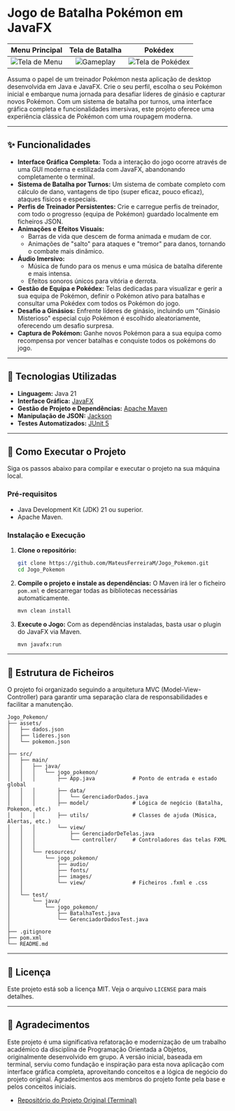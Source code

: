 # Jogo de Batalha Pokémon em JavaFX

| Menu Principal | Tela de Batalha | Pokédex |
|:---:|:---:|:---:|
| ![Tela de Menu](/jogo_pokemon/images/menu1.png) | ![Gameplay](/jogo_pokemon/images/gameplay.png) | ![Tela de Pokédex](/jogo_pokemon/images/pokedex.png) |

Assuma o papel de um treinador Pokémon nesta aplicação de desktop desenvolvida em Java e JavaFX. 
Crie o seu perfil, escolha o seu Pokémon inicial e embarque numa jornada para desafiar líderes de ginásio e capturar novos Pokémon. 
Com um sistema de batalha por turnos, uma interface gráfica completa e funcionalidades imersivas, este projeto oferece uma experiência clássica de Pokémon com uma roupagem moderna.

---

## ✨ Funcionalidades

* **Interface Gráfica Completa:** Toda a interação do jogo ocorre através de uma GUI moderna e estilizada com JavaFX, abandonando completamente o terminal.
* **Sistema de Batalha por Turnos:** Um sistema de combate completo com cálculo de dano, vantagens de tipo (super eficaz, pouco eficaz), ataques físicos e especiais.
* **Perfis de Treinador Persistentes:** Crie e carregue perfis de treinador, com todo o progresso (equipa de Pokémon) guardado localmente em ficheiros JSON.
* **Animações e Efeitos Visuais:**
    * Barras de vida que descem de forma animada e mudam de cor.
    * Animações de "salto" para ataques e "tremor" para danos, tornando o combate mais dinâmico.
* **Áudio Imersivo:**
    * Música de fundo para os menus e uma música de batalha diferente e mais intensa.
    * Efeitos sonoros únicos para vitória e derrota.
* **Gestão de Equipa e Pokédex:** Telas dedicadas para visualizar e gerir a sua equipa de Pokémon, definir o Pokémon ativo para batalhas e consultar uma Pokédex com todos os Pokémon do jogo.
* **Desafio a Ginásios:** Enfrente líderes de ginásio, incluindo um "Ginásio Misterioso" especial cujo Pokémon é escolhido aleatoriamente, oferecendo um desafio surpresa.
* **Captura de Pokémon:** Ganhe novos Pokémon para a sua equipa como recompensa por vencer batalhas e conquiste todos os pokémons do jogo.

---

## 🔧 Tecnologias Utilizadas

* **Linguagem:** Java 21
* **Interface Gráfica:** [JavaFX](https://openjfx.io/)
* **Gestão de Projeto e Dependências:** [Apache Maven](https://maven.apache.org/)
* **Manipulação de JSON:** [Jackson](https://github.com/FasterXML/jackson)
* **Testes Automatizados:** [JUnit 5](https://junit.org/junit5/)

---

## 🚀 Como Executar o Projeto

Siga os passos abaixo para compilar e executar o projeto na sua máquina local.

### Pré-requisitos

* Java Development Kit (JDK) 21 ou superior.
* Apache Maven.

### Instalação e Execução

1.  **Clone o repositório:**
    ```sh
    git clone https://github.com/MateusFerreiraM/Jogo_Pokemon.git
    cd Jogo_Pokemon
    ```

2.  **Compile o projeto e instale as dependências:**
    O Maven irá ler o ficheiro `pom.xml` e descarregar todas as bibliotecas necessárias automaticamente.
    ```sh
    mvn clean install
    ```

3.  **Execute o Jogo:**
    Com as dependências instaladas, basta usar o plugin do JavaFX via Maven.
    ```sh
    mvn javafx:run
    ```

---

## 📂 Estrutura de Ficheiros

O projeto foi organizado seguindo a arquitetura MVC (Model-View-Controller) para garantir uma separação clara de responsabilidades e facilitar a manutenção.

```
Jogo_Pokemon/
├── assets/
│   ├── dados.json
│   ├── lideres.json
│   └── pokemon.json
│
├── src/
│   ├── main/
│   │   ├── java/
│   │   │   └── jogo_pokemon/
│   │   │       ├── App.java            # Ponto de entrada e estado global
│   │   │       ├── data/
│   │   │       │   └── GerenciadorDados.java
│   │   │       ├── model/              # Lógica de negócio (Batalha, Pokemon, etc.)
│   │   │       ├── utils/              # Classes de ajuda (Música, Alertas, etc.)
│   │   │       └── view/
│   │   │           ├── GerenciadorDeTelas.java
│   │   │           └── controller/     # Controladores das telas FXML
│   │   │
│   │   └── resources/
│   │       └── jogo_pokemon/
│   │           ├── audio/
│   │           ├── fonts/
│   │           ├── images/
│   │           └── view/               # Ficheiros .fxml e .css
│   │
│   └── test/
│       └── java/
│           └── jogo_pokemon/
│               ├── BatalhaTest.java
│               └── GerenciadorDadosTest.java
│
├── .gitignore
├── pom.xml
└── README.md
```

---

## 📄 Licença

Este projeto está sob a licença MIT. Veja o arquivo `LICENSE` para mais detalhes.

---

## 👥 Agradecimentos

Este projeto é uma significativa refatoração e modernização de um trabalho académico da disciplina de Programação Orientada a Objetos, originalmente desenvolvido em grupo.
A versão inicial, baseada em terminal, serviu como fundação e inspiração para esta nova aplicação com interface gráfica completa, aproveitando conceitos e a lógica de negócio do projeto original.
Agradecimentos aos membros do projeto fonte pela base e pelos conceitos iniciais.
* [Repositório do Projeto Original (Terminal)](https://github.com/B-Cut/trabalho-poo.git)